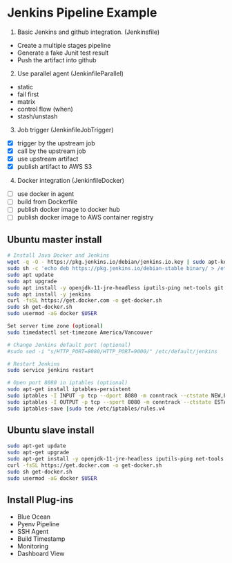 # Jenkins Pipeline Example

1. Basic Jenkins and github integration. (Jenkinsfile)
 - Create a multiple stages pipeline 
 - Generate a fake Junit test result
 - Push the artifact into github
2. Use parallel agent (JenkinfileParallel)
 - static
 - fail first
 - matrix
 - control flow (when)
 - stash/unstash
3. Job trigger (JenkinfileJobTrigger)
 - [x] trigger by the upstream job
 - [x] call by the upstream job
 - [x] use upstream artifact
 - [x] publish artifact to AWS S3
4. Docker integration (JenkinfileDocker)
 - [ ] use docker in agent
 - [ ] build from Dockerfile 
 - [ ] publish docker image to docker hub
 - [ ] publish docker image to AWS container registry

## Ubuntu master install
```bash
# Install Java Docker and Jenkins
wget -q -O - https://pkg.jenkins.io/debian/jenkins.io.key | sudo apt-key add -
sudo sh -c 'echo deb https://pkg.jenkins.io/debian-stable binary/ > /etc/apt/sources.list.d/jenkins.list'
sudo apt update
sudo apt upgrade
sudo apt install -y openjdk-11-jre-headless iputils-ping net-tools git python3.8-venv
sudo apt install -y jenkins
curl -fsSL https://get.docker.com -o get-docker.sh
sudo sh get-docker.sh
sudo usermod -aG docker $USER

Set server time zone (optional)
sudo timedatectl set-timezone America/Vancouver

# Change Jenkins default port (optional)
#sudo sed -i "s/HTTP_PORT=8080/HTTP_PORT=9000/" /etc/default/jenkins

# Restart Jenkins
sudo service jenkins restart

# Open port 8080 in iptables (optional)
sudo apt-get install iptables-persistent
sudo iptables -I INPUT -p tcp --dport 8080 -m conntrack --ctstate NEW,ESTABLISHED -j ACCEPT
sudo iptables -I OUTPUT -p tcp --sport 8080 -m conntrack --ctstate ESTABLISHED -j ACCEPT
sudo iptables-save |sudo tee /etc/iptables/rules.v4
```

## Ubuntu slave install
```bash
sudo apt-get update
sudo apt-get upgrade
sudo apt-get install -y openjdk-11-jre-headless iputils-ping net-tools git python3.8-venv
curl -fsSL https://get.docker.com -o get-docker.sh
sudo sh get-docker.sh
sudo usermod -aG docker $USER
```

## Install Plug-ins
- Blue Ocean
- Pyenv Pipeline
- SSH Agent
- Build Timestamp
- Monitoring
- Dashboard View
